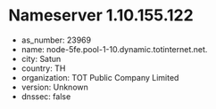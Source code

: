 # Nameserver 1.10.155.122

* as_number: 23969
* name: node-5fe.pool-1-10.dynamic.totinternet.net.
* city: Satun
* country: TH
* organization: TOT Public Company Limited
* version: Unknown
* dnssec: false
